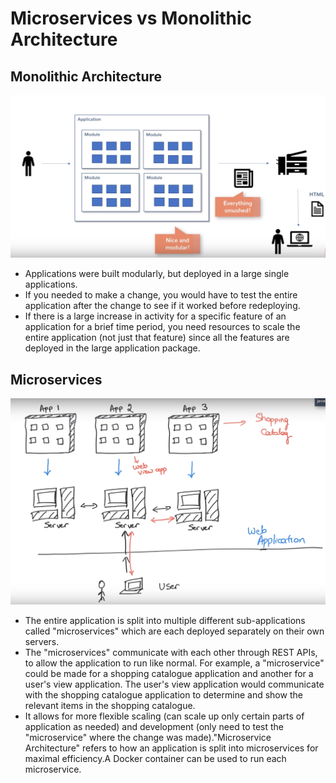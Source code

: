 # Microservices vs Monolithic Architecture

## Monolithic Architecture

![monolithic](../search_pics/Microservices%20vs%20Monolithic%20Architecture/monolithic.png)

- Applications were built modularly, but deployed in a large single applications.
- If you needed to make a change, you would have to test the entire application after the change to see if it worked before redeploying.
- If there is a large increase in activity for a specific feature of an application for a brief time period, you need resources to scale the entire application (not just that feature) since all the features are deployed in the large application package.

## Microservices

![microservices](../search_pics/Microservices%20vs%20Monolithic%20Architecture/microservices.png)

- The entire application is split into multiple different sub-applications called "microservices" which are each deployed separately on their own servers.
- The "microservices" communicate with each other through REST APIs, to allow the application to run like normal. For example, a "microservice" could be made for a shopping catalogue application and another for a user's view application. The user's view application would communicate with the shopping catalogue application to determine and show the relevant items in the shopping catalogue.
- It allows for more flexible scaling (can scale up only certain parts of application as needed) and development (only need to test the "microservice" where the change was made)."Microservice Architecture" refers to how an application is split into microservices for maximal efficiency.A Docker container can be used to run each microservice.